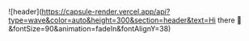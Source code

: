 ![header](https://capsule-render.vercel.app/api?type=wave&color=auto&height=300&section=header&text=Hi there 👋&fontSize=90&animation=fadeIn&fontAlignY=38)
